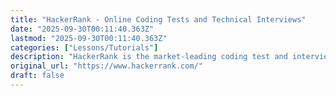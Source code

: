 ```yaml
---
title: "HackerRank - Online Coding Tests and Technical Interviews"
date: "2025-09-30T00:11:40.363Z"
lastmod: "2025-09-30T00:11:40.363Z"
categories: ["Lessons/Tutorials"]
description: "HackerRank is the market-leading coding test and interview solution for hiring developers. Start hiring at the pace of innovation!"
original_url: "https://www.hackerrank.com/"
draft: false
---
```

